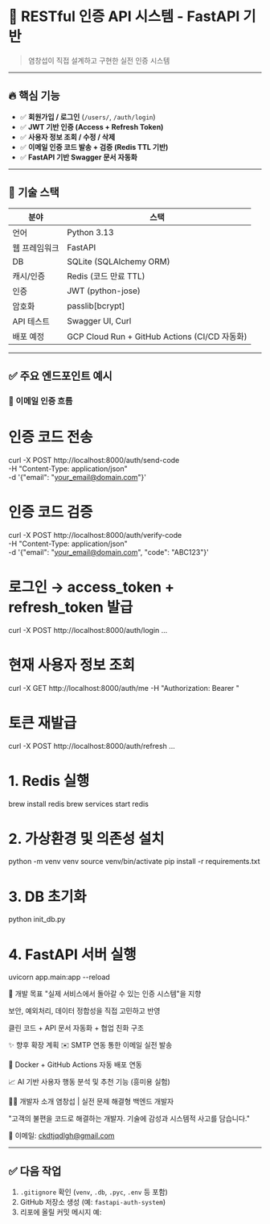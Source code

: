 # 🧠 RESTful 인증 API 시스템 - FastAPI 기반

> 염창섭이 직접 설계하고 구현한 실전 인증 시스템

---

## 🔥 핵심 기능

- ✅ **회원가입 / 로그인** (`/users/`, `/auth/login`)
- ✅ **JWT 기반 인증 (Access + Refresh Token)**
- ✅ **사용자 정보 조회 / 수정 / 삭제**
- ✅ **이메일 인증 코드 발송 + 검증 (Redis TTL 기반)**
- ✅ **FastAPI 기반 Swagger 문서 자동화**

---

## 🧩 기술 스택

| 분야       | 스택 |
|------------|------|
| 언어       | Python 3.13 |
| 웹 프레임워크 | FastAPI |
| DB         | SQLite (SQLAlchemy ORM) |
| 캐시/인증   | Redis (코드 만료 TTL) |
| 인증       | JWT (python-jose) |
| 암호화     | passlib[bcrypt] |
| API 테스트  | Swagger UI, Curl |
| 배포 예정  | GCP Cloud Run + GitHub Actions (CI/CD 자동화)

---

## ✅ 주요 엔드포인트 예시

### 🔐 이메일 인증 흐름

# 인증 코드 전송
curl -X POST http://localhost:8000/auth/send-code \
  -H "Content-Type: application/json" \
  -d '{"email": "your_email@domain.com"}'

# 인증 코드 검증
curl -X POST http://localhost:8000/auth/verify-code \
  -H "Content-Type: application/json" \
  -d '{"email": "your_email@domain.com", "code": "ABC123"}'

# 로그인 → access_token + refresh_token 발급
curl -X POST http://localhost:8000/auth/login ...

# 현재 사용자 정보 조회
curl -X GET http://localhost:8000/auth/me -H "Authorization: Bearer <token>"

# 토큰 재발급
curl -X POST http://localhost:8000/auth/refresh ...

# 1. Redis 실행
brew install redis
brew services start redis

# 2. 가상환경 및 의존성 설치
python -m venv venv
source venv/bin/activate
pip install -r requirements.txt

# 3. DB 초기화
python init_db.py

# 4. FastAPI 서버 실행
uvicorn app.main:app --reload

🧠 개발 목표
"실제 서비스에서 돌아갈 수 있는 인증 시스템"을 지향

보안, 예외처리, 데이터 정합성을 직접 고민하고 반영

클린 코드 + API 문서 자동화 + 협업 친화 구조

✨ 향후 확장 계획
✉️ SMTP 연동 통한 이메일 실전 발송

🚀 Docker + GitHub Actions 자동 배포 연동

📈 AI 기반 사용자 행동 분석 및 추천 기능 (흥미용 실험)

👨‍💻 개발자 소개
염창섭 | 실전 문제 해결형 백엔드 개발자

"고객의 불편을 코드로 해결하는 개발자.
기술에 감성과 시스템적 사고를 담습니다."

📧 이메일: ckdtjqdlgh@gmail.com

---

## ✅ 다음 작업

1. `.gitignore` 확인 (`venv`, `.db`, `.pyc`, `.env` 등 포함)
2. GitHub 저장소 생성 (예: `fastapi-auth-system`)
3. 리포에 올릴 커밋 메시지 예:
